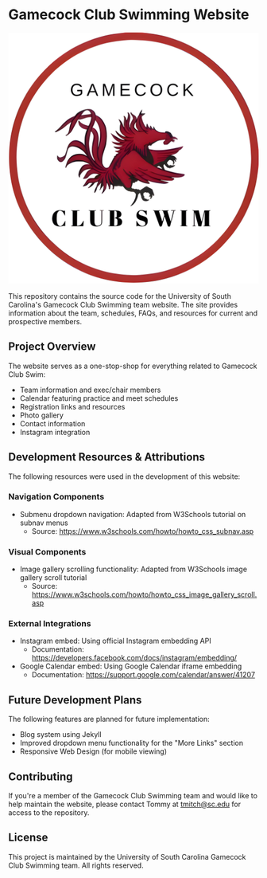 # Gamecock Club Swimming Website
![Logo](/images/team-logo.jpg)


This repository contains the source code for the University of South Carolina's Gamecock Club Swimming team website. The site provides information about the team, schedules, FAQs, and resources for current and prospective members.

## Project Overview

The website serves as a one-stop-shop for everything related to Gamecock Club Swim:

- Team information and exec/chair members
- Calendar featuring practice and meet schedules
- Registration links and resources
- Photo gallery
- Contact information
- Instagram integration

## Development Resources & Attributions

The following resources were used in the development of this website:

### Navigation Components
- Submenu dropdown navigation: Adapted from W3Schools tutorial on subnav menus
  - Source: https://www.w3schools.com/howto/howto_css_subnav.asp

### Visual Components
- Image gallery scrolling functionality: Adapted from W3Schools image gallery scroll tutorial
  - Source: https://www.w3schools.com/howto/howto_css_image_gallery_scroll.asp

### External Integrations
- Instagram embed: Using official Instagram embedding API
  - Documentation: https://developers.facebook.com/docs/instagram/embedding/
- Google Calendar embed: Using Google Calendar iframe embedding
  - Documentation: https://support.google.com/calendar/answer/41207

## Future Development Plans

The following features are planned for future implementation:

- Blog system using Jekyll
- Improved dropdown menu functionality for the "More Links" section
- Responsive Web Design (for mobile viewing)

## Contributing

If you're a member of the Gamecock Club Swimming team and would like to help maintain the website, please contact Tommy at tmitch@sc.edu for access to the repository.

## License

This project is maintained by the University of South Carolina Gamecock Club Swimming team. All rights reserved.